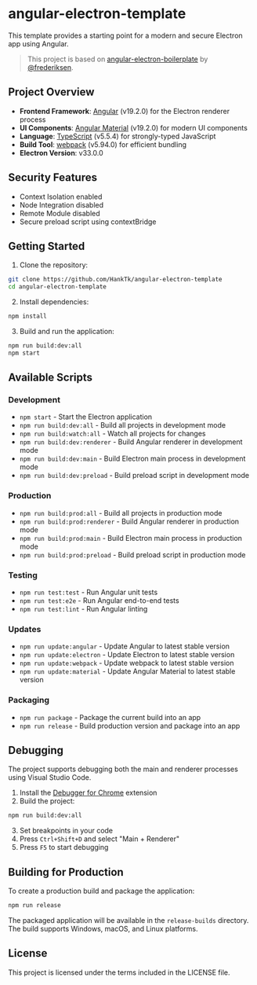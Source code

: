 # angular-electron-template

This template provides a starting point for a modern and secure Electron app using Angular.

> This project is based on [angular-electron-boilerplate](https://github.com/frederiksen/angular-electron-boilerplate) by [@frederiksen](https://github.com/frederiksen).

## Project Overview

- **Frontend Framework**: [Angular](https://angular.io/) (v19.2.0) for the Electron renderer process
- **UI Components**: [Angular Material](https://material.angular.io/) (v19.2.0) for modern UI components
- **Language**: [TypeScript](https://www.typescriptlang.org/) (v5.5.4) for strongly-typed JavaScript
- **Build Tool**: [webpack](https://webpack.js.org/) (v5.94.0) for efficient bundling
- **Electron Version**: v33.0.0

## Security Features

- Context Isolation enabled
- Node Integration disabled
- Remote Module disabled
- Secure preload script using contextBridge

## Getting Started

1. Clone the repository:
```bash
git clone https://github.com/HankTk/angular-electron-template
cd angular-electron-template
```

2. Install dependencies:
```bash
npm install
```

3. Build and run the application:
```bash
npm run build:dev:all
npm start
```

## Available Scripts

### Development
- `npm start` - Start the Electron application
- `npm run build:dev:all` - Build all projects in development mode
- `npm run build:watch:all` - Watch all projects for changes
- `npm run build:dev:renderer` - Build Angular renderer in development mode
- `npm run build:dev:main` - Build Electron main process in development mode
- `npm run build:dev:preload` - Build preload script in development mode

### Production
- `npm run build:prod:all` - Build all projects in production mode
- `npm run build:prod:renderer` - Build Angular renderer in production mode
- `npm run build:prod:main` - Build Electron main process in production mode
- `npm run build:prod:preload` - Build preload script in production mode

### Testing
- `npm run test:test` - Run Angular unit tests
- `npm run test:e2e` - Run Angular end-to-end tests
- `npm run test:lint` - Run Angular linting

### Updates
- `npm run update:angular` - Update Angular to latest stable version
- `npm run update:electron` - Update Electron to latest stable version
- `npm run update:webpack` - Update webpack to latest stable version
- `npm run update:material` - Update Angular Material to latest stable version

### Packaging
- `npm run package` - Package the current build into an app
- `npm run release` - Build production version and package into an app

## Debugging

The project supports debugging both the main and renderer processes using Visual Studio Code.

1. Install the [Debugger for Chrome](https://marketplace.visualstudio.com/items?itemName=msjsdiag.debugger-for-chrome) extension
2. Build the project:
```bash
npm run build:dev:all
```
3. Set breakpoints in your code
4. Press `Ctrl+Shift+D` and select "Main + Renderer"
5. Press `F5` to start debugging

## Building for Production

To create a production build and package the application:

```bash
npm run release
```

The packaged application will be available in the `release-builds` directory. The build supports Windows, macOS, and Linux platforms.

## License

This project is licensed under the terms included in the LICENSE file.
